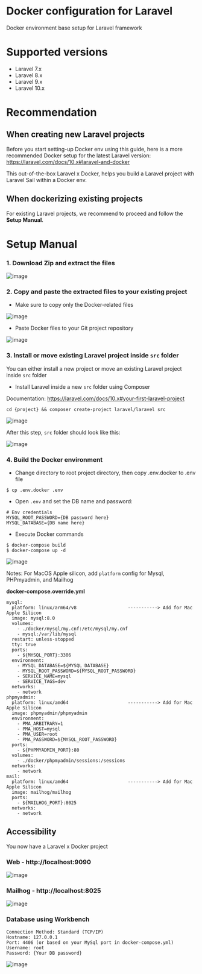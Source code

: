 # Docker configuration for Laravel
Docker environment base setup for Laravel framework

# Supported versions
- Laravel 7.x
- Laravel 8.x
- Laravel 9.x
- Laravel 10.x

# Recommendation
## When creating new Laravel projects
Before you start setting-up Docker env using this guide, here is a more recommended Docker setup for the latest Laravel version:
https://laravel.com/docs/10.x#laravel-and-docker

This out-of-the-box Laravel x Docker, helps you build a Laravel project with Laravel Sail within a Docker env.

## When dockerizing existing projects
For existing Laravel projects, we recommend to proceed and follow the **Setup Manual**.

# Setup Manual
### 1. Download Zip and extract the files

![image](https://github.com/lorimay21/docker-base-setup/assets/28289048/6b7caac7-6f20-40f7-8eb5-dac9d8d0d262)

### 2. Copy and paste the extracted files to your existing project
- Make sure to copy only the Docker-related files

![image](https://github.com/lorimay21/docker-base-setup/assets/28289048/09a6ffe9-3b60-45aa-a200-e7bfd0b25906)

- Paste Docker files to your Git project repository

![image](https://github.com/lorimay21/docker-base-setup/assets/28289048/4cd8bfd8-de31-45ec-9968-786ce1264c9a)

### 3. Install or move existing Laravel project inside `src` folder

You can either install a new project or move an existing Laravel project inside `src` folder

- Install Laravel inside a new `src` folder using Composer

Documentation: https://laravel.com/docs/10.x#your-first-laravel-project

```
cd {project} && composer create-project laravel/laravel src
```

![image](https://github.com/lorimay21/docker-base-setup/assets/28289048/78898bd6-be7e-4586-aea6-94c8ac7daeb0)

After this step, `src` folder should look like this:

![image](https://github.com/lorimay21/docker-base-setup/assets/28289048/fa3e609c-cd14-4a85-816c-f9a4b770ed36)

### 4. Build the Docker environment

- Change directory to root project directory, then copy .env.docker to .env file

```
$ cp .env.docker .env
```

- Open `.env` and set the DB name and password:

```
# Env credentials
MYSQL_ROOT_PASSWORD={DB password here}
MYSQL_DATABASE={DB name here}
```

- Execute Docker commands

```
$ docker-compose build
$ docker-compose up -d
```

![image](https://github.com/lorimay21/docker-base-setup/assets/28289048/aa236145-5474-403b-9784-e38a5b8f9c52)

Notes: For MacOS Apple silicon, add `platform` config for Mysql, PHPmyadmin, and Mailhog

**docker-compose.override.yml**
```
mysql:
  platform: linux/arm64/v8                   -----------> Add for Mac Apple Silicon
  image: mysql:8.0
  volumes:
    - ./docker/mysql/my.cnf:/etc/mysql/my.cnf
    - mysql:/var/lib/mysql
  restart: unless-stopped
  tty: true
  ports:
    - ${MYSQL_PORT}:3306
  environment:
    - MYSQL_DATABASE=${MYSQL_DATABASE}
    - MYSQL_ROOT_PASSWORD=${MYSQL_ROOT_PASSWORD}
    - SERVICE_NAME=mysql
    - SERVICE_TAGS=dev
  networks:
    - network
phpmyadmin:
  platform: linux/amd64                      -----------> Add for Mac Apple Silicon
  image: phpmyadmin/phpmyadmin
  environment:
    - PMA_ARBITRARY=1
    - PMA_HOST=mysql
    - PMA_USER=root
    - PMA_PASSWORD=${MYSQL_ROOT_PASSWORD}
  ports:
    - ${PHPMYADMIN_PORT}:80
  volumes:
    - ./docker/phpmyadmin/sessions:/sessions
  networks:
    - network
mail:
  platform: linux/amd64                      -----------> Add for Mac Apple Silicon
  image: mailhog/mailhog
  ports:
    - ${MAILHOG_PORT}:8025
  networks:
    - network
```

## Accessibility

You now have a Laravel x Docker project

### Web - http://localhost:9090
![image](https://github.com/lorimay21/docker-base-setup/assets/28289048/d925c56a-3c2a-471d-87ba-f037b6b906e5)

### Mailhog - http://localhost:8025
![image](https://github.com/lorimay21/docker-base-setup/assets/28289048/14623173-97e5-4548-b49e-aa54528a91b2)

### Database using Workbench
```
Connection Method: Standard (TCP/IP)
Hostname: 127.0.0.1
Port: 4406 (or based on your MySql port in docker-compose.yml)
Username: root
Password: {Your DB password}
```

![image](https://github.com/lorimay21/docker-base-setup/assets/28289048/7236a31c-8db4-4bc7-a1c1-3b50e432f503)

